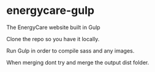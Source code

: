# energycare-gulp
The EnergyCare website built in Gulp

Clone the repo so you have it locally.

Run Gulp in order to compile sass and any images.

When merging dont try and merge the output dist folder.
